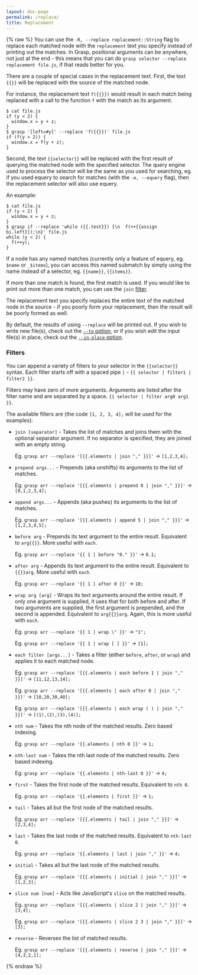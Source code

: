 ```yaml
---
layout: doc-page
permalink: /replace/
title: Replacement
---
```


{% raw %}
You can use the `-R, --replace replacement::String` flag to replace each matched node with the `replacement` text you specify instead of printing out the matches. In Grasp, positional arguments can be anywhere, not just at the end - this means that you can do `grasp selector --replace replacement file.js`, if that reads better for you.

There are a couple of special cases in the replacement text. First, the text `{{}}` will be replaced with the source of the matched node.

For instance, the replacement text `f({{}})` would result in each match being replaced with a call to the function `f` with the match as its argument.

    $ cat file.js
    if (y < 2) {
      window.x = y + z;
    }
    $ grasp '[left=#y]' --replace 'f({{}})' file.js
    if (f(y < 2)) {
      window.x = f(y + z);
    }

Second, the text `{{selector}}` will be replaced with the first result of querying the matched node with the specified selector. The query engine used to process the selector will be the same as you used for searching, eg. if you used equery to search for matches (with the `-e, --equery` flag), then the replacement selector will also use equery.

An example:

    $ cat file.js
    if (y < 2) {
      window.x = y + z;
    }
    $ grasp if --replace 'while ({{.test}}) {\n  f(++{{assign bi.left}});\n}' file.js
    while (y < 2) {
      f(++y);
    }

If a node has any named matches (currently only a feature of equery, eg. `$name` or `_$items`), you can access this named submatch by simply using the name instead of a selector, eg. `{{name}}`, `{{items}}`.

If more than one match is found, the first match is used. If you would like to print out more than one match, you can use the `join` [filter](#filters).

The replacement text you specify replaces the entire text of the matched node in the source - if you poorly form your replacement, then the result will be poorly formed as well.

By default, the results of using `--replace` will be printed out. If you wish to write new file(s), check out the [`--to` option](../options#to), or if you wish edit the input file(s) in place, check out the [`--in-place` option](../options#in-place).

### Filters

You can append a variety of filters to your selector in the `{{selector}}` syntax. Each filter starts off with a spaced pipe ` | ` - `{{ selector | filter1 | filter2 }}`.

Filters may have zero of more arguments. Arguments are listed after the filter name and are separated by a space. `{{ selector | filter arg0 arg1 }}`.

The available filters are (the code `[1, 2, 3, 4];` will be used for the examples):

- `join [separator]` - Takes the list of matches and joins them with the optional separator argument. If no separator is specified, they are joined with an empty string.

  Eg. `grasp arr --replace '[{{.elements | join "," }}]'` &rarr; `[1,2,3,4];`

- `prepend args...` - Prepends (aka unshifts) its arguments to the list of matches.

  Eg. `grasp arr --replace '[{{.elements | prepend 0 | join "," }}]'` &rarr; `[0,1,2,3,4];`

- `append args...` - Appends (aka pushes) its arguments to the list of matches.

  Eg. `grasp arr --replace '[{{.elements | append 5 | join "," }}]'` &rarr; `[1,2,3,4,5];`

- `before arg` - Prepends its text argument to the entire result. Equivalent to `arg{{}}`. More useful with `each`.

  Eg. `grasp arr --replace '{{ 1 | before "0." }}'` &rarr; `0.1;`

- `after arg` - Appends its text argument to the entire result. Equivalent to `{{}}arg`. More useful with `each`.

  Eg. `grasp arr --replace '{{ 1 | after 0 }}'` &rarr; `10;`

- `wrap arg [arg]` - Wraps its text arguments around the entire result. If only one argument is supplied, it uses that for both before and after. If two arguments are supplied, the first argument is prepended, and the second is appended. Equivalent to `arg{{}}arg`. Again, this is more useful with `each`.

  Eg. `grasp arr --replace '{{ 1 | wrap \" }}'` &rarr; `"1";`

  Eg. `grasp arr --replace '{{ 1 | wrap [ ] }}'` &rarr; `[1];`

- `each filter [args...]` - Takes a filter (either `before`, `after`, or `wrap`) and applies it to each matched node.

  Eg. `grasp arr --replace '[{{.elements | each before 1 | join "," }}]'` &rarr; `[11,12,13,14];`

  Eg. `grasp arr --replace '[{{.elements | each after 0 | join "," }}]'` &rarr; `[10,20,30,40];`

  Eg. `grasp arr --replace '[{{.elements | each wrap ( ) | join "," }}]'` &rarr; `[(1),(2),(3),(4)];`

- `nth num` - Takes the nth node of the matched results. Zero based indexing.

  Eg. `grasp arr --replace '{{.elements | nth 0 }}'` &rarr; `1;`

- `nth-last num` - Takes the nth last node of the matched results. Zero based indexing.

  Eg. `grasp arr --replace '{{.elements | nth-last 0 }}'` &rarr; `4;`

- `first` - Takes the first node of the matched results. Equivalent to `nth 0`.

  Eg. `grasp arr --replace '{{.elements | first }}'` &rarr; `1;`

- `tail` - Takes all but the first node of the matched results.

  Eg. `grasp arr --replace '[{{.elements | tail | join "," }}]'` &rarr; `[2,3,4];`

- `last` - Takes the last node of the matched results. Equivalent to `nth-last 0`.

  Eg. `grasp arr --replace '{{.elements | last | join "," }}'` &rarr; `4;`

- `initial` - Takes all but the last node of the matched results.

  Eg. `grasp arr --replace '[{{.elements | initial | join "," }}]'` &rarr; `[1,2,3];`

- `slice num [num]` - Acts like JavaScript's `slice` on the matched results.

  Eg. `grasp arr --replace '[{{.elements | slice 2 | join "," }}]'` &rarr; `[3,4];`

  Eg. `grasp arr --replace '[{{.elements | slice 2 3 | join "," }}]'` &rarr; `[3];`

- `reverse` - Reverses the list of matched results.

  Eg. `grasp arr --replace '[{{.elements | reverse | join "," }}]'` &rarr; `[4,3,2,1];`

{% endraw %}

